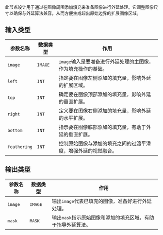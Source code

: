 此节点设计用于通过在图像周围添加填充来准备图像进行外延处理。它调整图像尺寸以确保与外延算法兼容，从而方便生成超出原始边界的扩展图像区域。

## 输入类型
| 参数名称 | 数据类型 | 作用 |
| --- | --- | --- |
| `image` | `IMAGE` | `image`输入是要准备进行外延处理的主图像，作为填充操作的基础。 |
| `left` | `INT` | 指定要在图像左侧添加的填充量，影响外延的扩展区域。 |
| `top` | `INT` | 确定要在图像顶部添加的填充量，影响外延的垂直扩展。 |
| `right` | `INT` | 定义要在图像右侧添加的填充量，影响外延的水平扩展。 |
| `bottom` | `INT` | 指示要在图像底部添加的填充量，有助于外延的垂直扩展。 |
| `feathering` | `INT` | 控制原始图像与添加的填充之间的过渡平滑度，增强外延的视觉融合。 |

## 输出类型
| 参数名称 | 数据类型 | 作用 |
| --- | --- | --- |
| `image` | `IMAGE` | 输出`image`代表已填充的图像，准备好进行外延处理。 |
| `mask` | `MASK` | 输出`mask`指示原始图像和添加的填充区域，有助于指导外延算法。 |